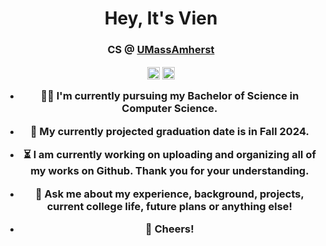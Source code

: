 <h1 align="center">Hey, It's Vien</h1>
<h3 align="center">CS @ <a href=https://www.umass.edu target="blank">UMassAmherst</a>
<p align="center">
<a href=mailto:vienvtran02@gmail.com target="blank"><img align="center" src=https://cdn.jsdelivr.net/npm/simple-icons@3.0.1/icons/gmail.svg alt="itsjafer" height="20" width="20" /></a>
<a href=https://www.linkedin.com/in/vientrvn target="blank"><img align="center" src=https://cdn.jsdelivr.net/npm/simple-icons@3.0.1/icons/linkedin.svg alt="itsjafer" height="20" width="20" /></a>
</p>
<p>
<!--  <img src="https://media-exp1.licdn.com/dms/image/C4E03AQFwx8cglQYJMQ/profile-displayphoto-shrink_800_800/0/1651514881281?e=1657756800&v=beta&t=lsW8E7RFR1myd7zZWn8v5fhmfkruqS5wAieYgvekW3Q" width="400" align="right"> -->
  
- 👨‍💼 I'm currently pursuing my Bachelor of Science in Computer Science. 
<!-- check out my <a href=https://itsjafer.com/Jafer_Haider_Resume.pdf> resume</a> -->
  
- 👷‍ My currently projected graduation date is in Fall 2024.
  
- ⏳ I am currently working on uploading and organizing all of my works on Github. Thank you for your understanding.

- 💬 Ask me about my experience, background, projects, current college life, future plans or anything else!
- 🥂 Cheers!

</p>
